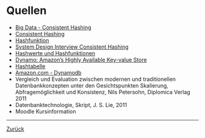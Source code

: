 # Quellen  
* [Big Data - Consistent Hashing](https://www.toptal.com/big-data/consistent-hashing)  
* [Consistent Hashing](https://en.wikipedia.org/wiki/Consistent_hashing)  
* [Hashfunktion](https://de.wikipedia.org/wiki/Hashfunktion)  
* [System Design Interview Consistent Hashing](https://www.acodersjourney.com/system-design-interview-consistent-hashing/)  
* [Hashwerte und Hashfunktionen](https://www.datenschutzbeauftragter-info.de/hashwerte-und-hashfunktionen-einfach-erklaert/)  
* [Dynamo: Amazon’s Highly Available Key-value Store](https://www.allthingsdistributed.com/files/amazon-dynamo-sosp2007.pdf)  
* [Hashtabelle](https://de.wikipedia.org/wiki/Hashtabelle)  
* [Amazon.com - Dynamodb](https://aws.amazon.com/de/dynamodb/)  
* Vergleich und Evaluation zwischen modernen und traditionellen Datenbankkonzepten unter den Gesichtspunkten Skalierung, Abfragemöglichkeit und Konsistenz, Nils Petersohn, Diplomica Verlag 2011  
* Datenbanktechnologie, Skript, J. S. Lie, 2011  
* Moodle Kursinformation  

____
[Zurück](05_ConsistentHashing.md)  
